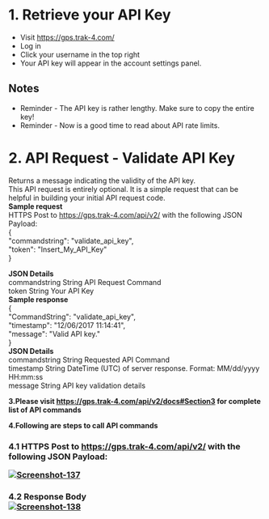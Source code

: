 # 1. Retrieve your API Key

- Visit https://gps.trak-4.com/
- Log in
- Click your username in the top right
 - Your API key will appear in the account settings panel.

## Notes

- Reminder - The API key is rather lengthy. Make sure to copy the entire key!
- Reminder - Now is a good time to read about API rate limits.


# 2. API Request - Validate API Key

Returns a message indicating the validity of the API key.<br>
This API request is entirely optional. It is a simple request that can be helpful in building your initial API request code.<br>
<strong>Sample request</strong><br>
HTTPS Post to https://gps.trak-4.com/api/v2/ with the following JSON Payload:<br>
{<br>
    "commandstring": "validate_api_key",<br>
    "token": "Insert_My_API_Key"<br>
}<br>
                            
<strong>JSON Details</strong><br>
commandstring	String	API Request Command<br>
token	String	Your API Key<br>
<strong>Sample response</strong><br>
{<br>
    "CommandString": "validate_api_key",<br>
    "timestamp": "12/06/2017 11:14:41",<br>
    "message": "Valid API key."<br>
}<br>
<strong>JSON Details</strong><br>
commandstring	String	Requested API Command<br>
timestamp	String	DateTime (UTC) of server response. Format: MM/dd/yyyy HH:mm:ss<br>
message	String	API key validation details<br>


<strong>3.Please visit https://gps.trak-4.com/api/v2/docs#Section3 for complete list of API commands</strong> <br>


<strong>4.Following are steps to call API commands</strong><br>

<strong><h3>4.1 HTTPS Post to https://gps.trak-4.com/api/v2/ with the following JSON Payload:</strong><br>

<a href="https://ibb.co/Ycw9p3x"><img src="https://i.ibb.co/dPx9GrR/Screenshot-137.png"  alt="Screenshot-137" border="0"></a>

<strong><h3>4.2 Response Body</strong><br>
<a href="https://ibb.co/YZ7Kzy5"><img src="https://i.ibb.co/pyvstRH/Screenshot-138.png" alt="Screenshot-138" border="0"></a>
